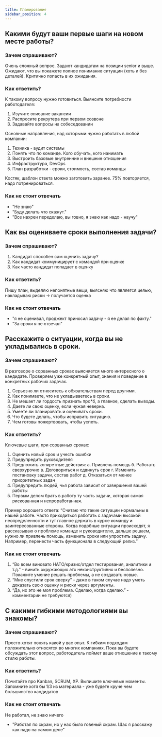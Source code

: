 ```yaml
---
title: Планирование
sidebar_position: 4
---
```


## Какими будут ваши первые шаги на новом месте работы?

### Зачем спрашивают? 
Очень сложный вопрос. Задают кандидатам на позиции senior и выше.
Ожидают, что вы покажете полное понимание ситуации (хоть и без деталей).
Критично попасть в их ожидания. 

### Как ответить?
К такому вопросу нужно готовиться. Выянсите потребности работодателя:
1. Изучите описание вакансии
2. Распросите рекрутера при первом созвоне
3. Задавайте вопросы на собеседовании

Основные направления, над которыми нужно работать в любой компании:
1. Техника - аудит системы
2. Понять что по команде. Кого обучать, кого нанимать
3. Выстроить базовые внутренние и внешние отношения
4. Инфраструктура, DevOps
5. План разработки - сроки, стоимость, состав команды

Костяк, шаблон ответа можно заготовить заранее. 75% повторяется, надо потренироваться.

### Как не стоит отвечать
- "Не знаю"
- "Буду делать что скажут."
- "Все нахрен переделаю, вы говно, я знаю как надо - научу"

## Как вы оцениваете сроки выполнения задачи? 

### Зачем спрашивают?
1. Кандидат способен сам оценить задачу?
2. Как кандидат коммуницирует с командой при оценке
3. Как часто кандидат попадает в оценку

### Как ответить?
Пишу план, выделяю непонятные вещи, выясняю что является целью, накладываю риски -> получается оценка

### Как не стоит отвечать
- "я не оценивал, проджект приносил задачу - я ее делал по факту."
- "За сроки я не отвечал"

## Расскажите о ситуации, когда вы не укладывались в сроки.

### Зачем спрашивают?

В разговоре о сорванных сроках выясняется много интересного о кандидате. Проверяем уже конкретный опыт, знания и поведение в конкретных рабочих задачах.
1. Серьезно ли относитесь к обязательствам перед другими.
2. Как понимаете, что не укладываетесь в сроки.
3. Не мешает ли гордость признать про*б, а главное, сделать выводы.
4. Даете ли свою оценку, если чужая неверна.
5. Умеете ли планировать и оценивать сроки.
6. Что будете делать, чтобы исправить ситуацию.
7. Чем готовы пожертвовать, чтобы успеть.

### Как ответить?
Ключевые шаги, при сорванных сроках:
1. Оценить новый срок и учесть ошибки
2. Предупредить руководителя
3. Предложить конкретные действия:
   а. Привлечь помощь
   б. Работать сверхурочно
   в. Договориться и сдвинуть срок
   г. Изменить постановку задачи, состав работ
   д. Отказаться от менее приоритетных задач
4. Предупредить людей, чья работа зависит от завершения вашей работы
5. Первым делом брать в работу ту часть задачи, которая самая рискованная и непроработанная.

Пример хорошего ответа:
“Считаю что такие ситуации нормальны в нашей работе. Часто приходиться работать с задачами высокой неопределенности и тут главное держать в курсе команду и заинтересованные стороны. Когда подобные ситуации происходят, я рассказываю о проблеме команде и руководителю, дальше решаем, нужно ли привлечь помощь, изменить сроки или упростить задачу. Например, перенести часть функционала в следующий релиз.”

### Как не стоит отвечать
1. “Во всем виновато НАТО/кризис/отдел тестирования, аналитики и т.д.” - винить окружающих это неконструктивно и бесполезно. Покажите умение решать проблемы, а не создавать новые.
2. “Мне спустили срок сверху” - даже в таком случае надо уметь доказать свою оценку и риски через аргументы.
3. “Да, но это не моя проблема. Сделаю, когда сделаю.” - комментарии не требуются)

## С какими гибкими методологиями вы знакомы?

### Зачем спрашивают?
Просто хотят понять какой у вас опыт. К гибким подходам положительно относятся во многих компаниях. 
Пока вы будете обсуждать этот вопрос, работодатель поймет ваше отношение к такому стилю работы.

### Как ответить?
Почитайте про Kanban, SCRUM, XP. Выпишите ключевые моменты. Запомните хотя бы 1/3 из материала - уже будете круче чем большинство кандидатов

### Как не стоит отвечать
Не работал, не знаю ничего
- "Работал по скрам, но у нас было говеный скрам. Щас я расскажу как надо на самом деле"